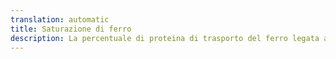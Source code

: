 ```yaml
---
translation: automatic
title: Saturazione di ferro
description: La percentuale di proteina di trasporto del ferro legata al ferro
---
```

